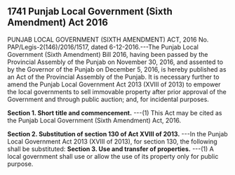 ## 1741 Punjab Local Government (Sixth Amendment) Act 2016
 
PUNJAB LOCAL GOVERNMENT (SIXTH AMENDMENT) ACT, 2016
No. PAP/Legis-2(146)/2016/1517, dated 6-12-2016.---The Punjab Local Government (Sixth Amendment) Bill 2016, having been passed by the Provincial Assembly of the Punjab on November 30, 2016, and assented to by the Governor of the Punjab on December 5, 2016, is hereby published as an Act of the Provincial Assembly of the Punjab.
It is necessary further to amend the Punjab Local Government Act 2013 (XVIII of 2013) to empower the local governments to sell immovable property after prior approval of the Government and through public auction; and, for incidental purposes.

**Section 1. Short title and commencement.**
---(1) This Act may be cited as the Punjab Local Government (Sixth Amendment) Act, 2016.

 

**Section 2. Substitution of section 130 of Act XVIII of 2013.**
---In the Punjab Local Government Act 2013 (XVIII of 2013), for section 130, the following shall be substituted:
**Section 3. Use and transfer of properties.**
---(1) A local government shall use or allow the use of its property only for public purpose.

